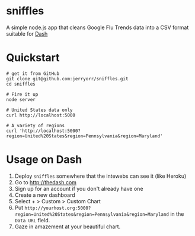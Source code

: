 sniffles
========

A simple node.js app that cleans Google Flu Trends data into a CSV format suitable for [Dash](http://thedash.com)

Quickstart
=====

    # get it from GitHub
    git clone git@github.com:jerryorr/sniffles.git
    cd sniffles

    # Fire it up
    node server

    # United States data only
    curl http://localhost:5000

    # A variety of regions
    curl 'http://localhost:5000?region=United%20States&region=Pennsylvania&region=Maryland'

Usage on Dash
=====

 1. Deploy `sniffles` somewhere that the intewebs can see it (like Heroku)
 1. Go to http://thedash.com
 1. Sign up for an account if you don't already have one
 1. Create a new dashboard
 1. Select + > Custom > Custom Chart
 1. Put `http://yourhost.org:5000?region=United%20States&region=Pennsylvania&region=Maryland` in the `Data URL` field.
 1. Gaze in amazement at your beautiful chart.
